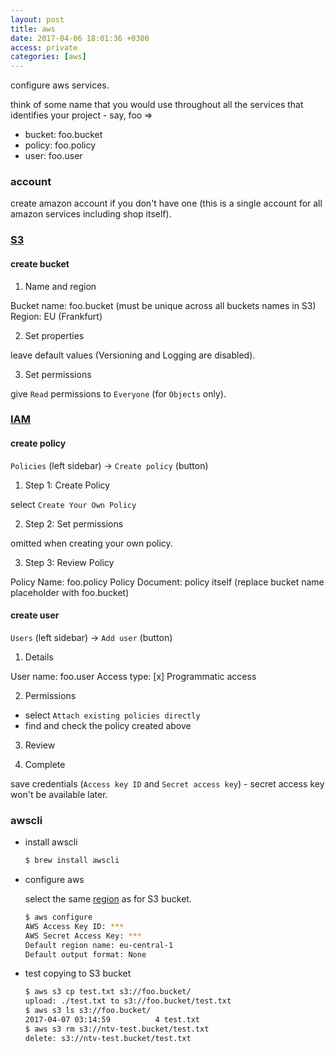 ```yaml
---
layout: post
title: aws
date: 2017-04-06 18:01:36 +0300
access: private
categories: [aws]
---
```


configure aws services.

<!-- more -->

think of some name that you would use throughout all the services that
identifies your project - say, foo =>

- bucket: foo.bucket
- policy: foo.policy
- user: foo.user

### account

create amazon account if you don't have one
(this is a single account for all amazon services including shop itself).

### [S3](https://console.aws.amazon.com/s3/home?region=us-west-2)

#### create bucket

1) Name and region

Bucket name: foo.bucket (must be unique across all buckets names in S3)
Region: EU (Frankfurt)

2) Set properties

leave default values (Versioning and Logging are disabled).

3) Set permissions

give `Read` permissions to `Everyone` (for `Objects` only).

### [IAM](https://console.aws.amazon.com/iam/home?region=us-west-2)

#### create policy

`Policies` (left sidebar) -> `Create policy` (button)

1) Step 1: Create Policy

select `Create Your Own Policy`

2) Step 2: Set permissions

omitted when creating your own policy.

3) Step 3: Review Policy

Policy Name: foo.policy
Policy Document: policy itself (replace bucket name placeholder with foo.bucket)

#### create user

`Users` (left sidebar) -> `Add user` (button)

1) Details

User name: foo.user
Access type: [x] Programmatic access

2) Permissions

- select `Attach existing policies directly`
- find and check the policy created above

3) Review

4) Complete

save credentials (`Access key ID` and `Secret access key`) -
secret access key won't be available later.

### awscli

- install awscli

  ```sh
  $ brew install awscli
  ```

- configure aws

  select the same [region](http://docs.aws.amazon.com/general/latest/gr/rande.html)
  as for S3 bucket.

  ```sh
  $ aws configure
  AWS Access Key ID: ***
  AWS Secret Access Key: ***
  Default region name: eu-central-1
  Default output format: None
  ```

- test copying to S3 bucket

  ```sh
  $ aws s3 cp test.txt s3://foo.bucket/
  upload: ./test.txt to s3://foo.bucket/test.txt
  $ aws s3 ls s3://foo.bucket/
  2017-04-07 03:14:59          4 test.txt
  $ aws s3 rm s3://ntv-test.bucket/test.txt
  delete: s3://ntv-test.bucket/test.txt
  ```
